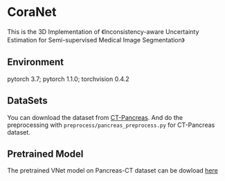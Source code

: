 # CoraNet
This is the 3D Implementation of 《Inconsistency-aware Uncertainty Estimation for Semi-supervised Medical Image Segmentation》

## Environment

pytorch 3.7; pytorch 1.1.0; torchvision 0.4.2

## DataSets

You can download the dataset from [CT-Pancreas](https://wiki.cancerimagingarchive.net/display/Public/Pancreas-CT).
And do the preprocessing with ``preprocess/pancreas_preprocess.py`` for CT-Pancreas dataset.

## Pretrained Model

The pretrained VNet model on Pancreas-CT dataset can be dowload [here](https://drive.google.com/file/d/1rg0NmWl-UXa4aMNIK6gW58xg5P610jL0/view?usp=sharing)

